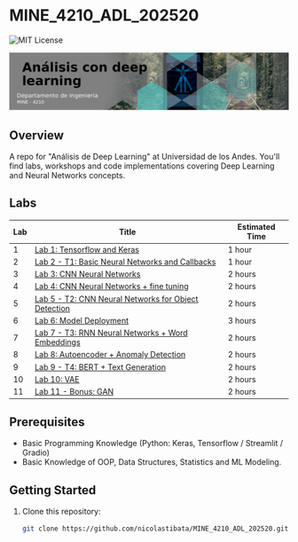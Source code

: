 # MINE_4210_ADL_202520
![MIT License](https://img.shields.io/badge/license-MIT-blue.svg)

![Course Banner](docs/images/logo.png)

## Overview

A repo for "Análisis de Deep Learning" at Universidad de los Andes. You'll find labs, workshops and code implementations covering Deep Learning and Neural Networks concepts.

## Labs

| Lab | Title | Estimated Time |
|-----|-------|----------------|
| 1   | [Lab 1: Tensorflow and Keras](labs/Laboratorio_1/) | 1 hour |
| 2   | [Lab 2 - T1: Basic Neural Networks and Callbacks](labs/Laboratorio_2/) | 1 hour |
| 3   | [Lab 3: CNN Neural Networks](labs/Laboratorio_3/) | 2 hours |
| 4   | [Lab 4: CNN Neural Networks + fine tuning](labs/Laboratorio_4/) | 2 hours |
| 5   | [Lab 5 - T2: CNN Neural Networks for Object Detection](labs/Laboratorio_5/) | 2 hours |
| 6   | [Lab 6: Model Deployment](labs/Laboratorio_6/) | 3 hours |
| 7   | [Lab 7 - T3: RNN Neural Networks + Word Embeddings](labs/Laboratorio_7/) | 2 hours |
| 8   | [Lab 8: Autoencoder + Anomaly Detection](labs/Laboratorio_8/) | 2 hours |
| 9   | [Lab 9 - T4: BERT + Text Generation](labs/Laboratorio_9/) | 2 hours |
| 10   | [Lab 10: VAE](labs/Laboratorio_10/) | 2 hours |
| 11   | [Lab 11 - Bonus: GAN](labs/Laboratorio_11/) | 2 hours |

## Prerequisites

- Basic Programming Knowledge (Python: Keras, Tensorflow / Streamlit / Gradio)
- Basic Knowledge of OOP, Data Structures, Statistics and ML Modeling.

## Getting Started

1. Clone this repository:
   ```bash
   git clone https://github.com/nicolastibata/MINE_4210_ADL_202520.git

